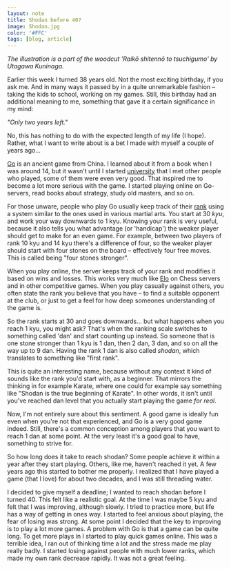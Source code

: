 ```yaml
---
layout: note
title: Shodan before 40?
image: Shodan.jpg
color: '#FFC'
tags: [blog, article]
---
```


*The illustration is a part of the woodcut 'Raikō shitennō to
tsuchigumo' by Utagawa Kuninaga.*

Earlier this week I turned 38 years old. Not the most exciting
birthday, if you ask me. And in many ways it passed by in a quite
unremarkable fashion – taking the kids to school, working on my
games. Still, this birthday had an additional meaning to me, something
that gave it a certain significance in my mind:

*"Only two years left."*

No, this has nothing to do with the expected length of my life (I
hope). Rather, what I want to write about is a bet I made with myself
a couple of years ago...

[Go](https://en.m.wikipedia.org/wiki/Go_(game)) is an ancient game
from China. I learned about it from a book when I was around 14, but
it wasn't until I started [university](https://www.his.se/dataspel)
that I met other people who played, some of them were even very good.
That inspired me to become a lot more serious with the game. I started
playing online on Go-servers, read books about strategy, study old
masters, and so on.

For those unware, people who play Go usually keep track of their
[rank](https://en.m.wikipedia.org/wiki/Go_ranks_and_ratings) using a
system similar to the ones used in various martial arts. You start at
30 *kyu*, and work your way downwards to 1 kyu. Knowing your rank is very
useful, because it also tells you what advantage (or 'handicap') the
weaker player should get to make for an even game. For example, between
two players of rank 10 kyu and 14 kyu there's a difference of four, so
the weaker player should start with four stones on the board –
effectively four free moves. This is called being "four stones
stronger".

When you play online, the server keeps track of your rank and modifies
it based on wins and losses. This works very much like
[Elo](https://sv.wikipedia.org/wiki/Elo-rating) on Chess servers and
in other competitive games. When you play casually against others, you
often state the rank you believe that you have – to find a suitable
opponent at the club, or just to get a feel for how deep someones
understanding of the game is.

So the rank starts at 30 and goes downwards... but what happens when
you reach 1 kyu, you might ask? That's when the ranking scale switches
to something called 'dan' and start counting up instead. So someone
that is one stone stronger than 1 kyu is 1 dan, then 2 dan, 3 dan, and
so on all the way up to 9 dan. Having the rank 1 dan is also called
*shodan*, which translates to something like "first rank".

This is quite an interesting name, because without any context it kind
of sounds like the rank you'd start with, as a beginner. That mirrors
the thinking in for example Karate, where one could for example say
something like "Shodan is the true beginning of Karate". In other
words, it isn't until you've reached dan level that you actually start
playing the game *for real*.

Now, I'm not entirely sure about this sentiment. A good game is
ideally fun even when you're not that experienced, and Go is a very
good game indeed. Still, there's a common conception among players
that you want to reach 1 dan at some point. At the very least it's a
good goal to have, something to strive for.

So how long does it take to reach shodan? Some people achieve it
within a year after they start playing. Others, like me, haven't
reached it yet. A few years ago this started to bother me properly. I
realized that I have played a game (that I love) for about two
decades, and I was still threading water.

I decided to give myself a deadline; I wanted to reach shodan before I
turned 40. This felt like a realistic goal. At the time I was maybe 5
kyu and felt that I was improving, although slowly. I tried to
practice more, but life has a way of getting in ones way. I started to
feel anxious about playing, the fear of losing was strong. At some
point I decided that the key to improving is to play a lot more
games. A problem with Go is that a game can be quite long. To get more
plays in I started to play quick games online. This was a terrible
idea, I ran out of thinking time a lot and the stress made me play
really badly. I started losing against people with much lower ranks,
which made my own rank decrease rapidly. It was not a great feeling.
